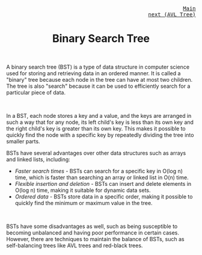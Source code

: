 <p align="right">
<kbd>
<a href="https://github.com/Sid-WC121/DSA" >Main</a><br>
</kbd>
<kbd>
<a href="https://github.com/Sid-WC121/DSA/blob/main/tree/AVL-tree/AVL-TREE.md" >next (AVL Tree)</a>
</kbd>
</p>
<h1 align="center"> Binary Search Tree</h1>
<br>

<p> A binary search tree (BST) is a type of data structure in computer science used for storing and retrieving data in an ordered manner. It is called a "binary" tree because each node in the tree can have at most two children. The tree is also "search" because it can be used to efficiently search for a particular piece of data.</p>
<br>
<p>In a BST, each node stores a key and a value, and the keys are arranged in such a way that for any node, its left child's key is less than its own key and the right child's key is greater than its own key. This makes it possible to quickly find the node with a specific key by repeatedly dividing the tree into smaller parts.</p>
<p>BSTs have several advantages over other data structures such as arrays and linked lists, including:</p>

  
- _Faster search times_ - BSTs can search for a specific key in O(log n) time, which is faster than searching an array or linked list in O(n) time.
- _Flexible insertion and deletion_ - BSTs can insert and delete elements in O(log n) time, making it suitable for dynamic data sets.
- _Ordered data_ - BSTs store data in a specific order, making it possible to quickly find the minimum or maximum value in the tree.
  
<br>
<p>BSTs have some disadvantages as well, such as being susceptible to becoming unbalanced and having poor performance in certain cases. However, there are techniques to maintain the balance of BSTs, such as self-balancing trees like AVL trees and red-black trees.</p>

